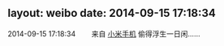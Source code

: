 layout: weibo
date: 2014-09-15 17:18:34
---
<meta name="referrer" content="no-referrer" />

2014-09-15 17:18:34  &nbsp;&nbsp;&nbsp;&nbsp;&nbsp;&nbsp; 来自 <a href="http://app.weibo.com/t/feed/22zMnn" rel="nofollow">小米手机</a>
偷得浮生一日闲…… ​​​
